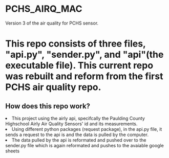 # PCHS_AIRQ_MAC
Version 3 of the air quality for PCHS sensor. 


<h1> This repo consists of three files, "api.py", "sender.py", and "api"(the executable file). This current repo was rebuilt and reform from the first PCHS air quality repo. </h1>

<h2> How does this repo work? </h2>

<li> This project using the airly api, specifcally the Paulding County Highschool Airly Air Quality Sensors' id and its measurements.</li>
<li> Using different python packages (request package), in the api.py file, it sends a request to the api is and the data is pulled by the computer. </li>
<li> The data pulled by the api is reformated and pushed over to the sender.py file which is again reformated and pushes to the avaiable google sheets </li> 
